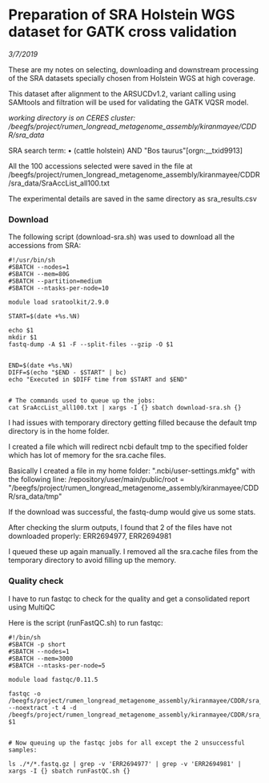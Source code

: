 # Preparation of SRA Holstein WGS dataset for GATK cross validation #

*3/7/2019*

These are my notes on selecting, downloading and downstream processing of the SRA datasets specially chosen from Holstein WGS at high coverage.

This dataset after alignment to the ARSUCDv1.2, variant calling using SAMtools and filtration will be used for validating the GATK VQSR model.

*working directory is on CERES cluster: /beegfs/project/rumen_longread_metagenome_assembly/kiranmayee/CDDR/sra_data*
  
SRA search term: •	(cattle holstein) AND "Bos taurus"[orgn:__txid9913]

All the 100 accessions selected were saved in the file at /beegfs/project/rumen_longread_metagenome_assembly/kiranmayee/CDDR/sra_data/SraAccList_all100.txt

The experimental details are saved in the same directory as sra_results.csv

### Download ###

The following script (download-sra.sh) was used to download all the accessions from SRA:

	#!/usr/bin/sh
	#SBATCH --nodes=1
	#SBATCH --mem=80G
	#SBATCH --partition=medium
	#SBATCH --ntasks-per-node=10
	
	module load sratoolkit/2.9.0
	
	START=$(date +%s.%N)
	
	echo $1
	mkdir $1
	fastq-dump -A $1 -F --split-files --gzip -O $1
	
	
	END=$(date +%s.%N)
	DIFF=$(echo "$END - $START" | bc)
	echo "Executed in $DIFF time from $START and $END"


	# The commands used to queue up the jobs:
	cat SraAccList_all100.txt | xargs -I {} sbatch download-sra.sh {}

	
I had issues with temporary directory getting filled because the default tmp directory is in the home folder.

I created a file which will redirect ncbi default tmp to the specified folder which has lot of memory for the sra.cache files.

Basically I created a file in my home folder: ".ncbi/user-settings.mkfg"
with the following line: /repository/user/main/public/root = "/beegfs/project/rumen_longread_metagenome_assembly/kiranmayee/CDDR/sra_data/tmp"
 

If the download was successful, the fastq-dump would give us some stats. 

After checking the slurm outputs, I found that 2 of the files have not downloaded properly: ERR2694977, ERR2694981

I queued these up again manually. I removed all the sra.cache files from the temporary directory to avoid filling up the memory.

  
### Quality check ###
 

I have to run fastqc to check for the quality and get a consolidated report using MultiQC

Here is the script (runFastQC.sh) to run fastqc:

	#!/bin/sh
	#SBATCH -p short
	#SBATCH --nodes=1
	#SBATCH --mem=3000
	#SBATCH --ntasks-per-node=5
	
	module load fastqc/0.11.5
	
	fastqc -o /beegfs/project/rumen_longread_metagenome_assembly/kiranmayee/CDDR/sra_data/qc --noextract -t 4 -d /beegfs/project/rumen_longread_metagenome_assembly/kiranmayee/CDDR/sra_data/tmp/fqc $1 


	# Now queuing up the fastqc jobs for all except the 2 unsuccessful samples:

	ls ./*/*.fastq.gz | grep -v 'ERR2694977' | grep -v 'ERR2694981' | xargs -I {} sbatch runFastQC.sh {}